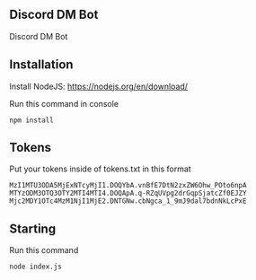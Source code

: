 ## Discord DM Bot

Discord DM Bot

## Installation

Install NodeJS: https://nodejs.org/en/download/

Run this command in console

```
npm install
```

## Tokens

Put your tokens inside of tokens.txt in this format

```
MzI1MTU3ODA5MjExNTcyMjI1.DOQYbA.vnBfE7DtN2zxZW6Ohw_POto6npA
MTYzODM3OTQ3OTY2MTI4MTI4.DOQApA.q-RZqUVpg2drGqpSjatcZf0EJZY
Mjc2MDY1OTc4MzM1NjI1MjE2.DNTGNw.cbNgca_1_9mJ9dal7bdnNkLcPxE
```

## Starting

Run this command

```
node index.js
```
